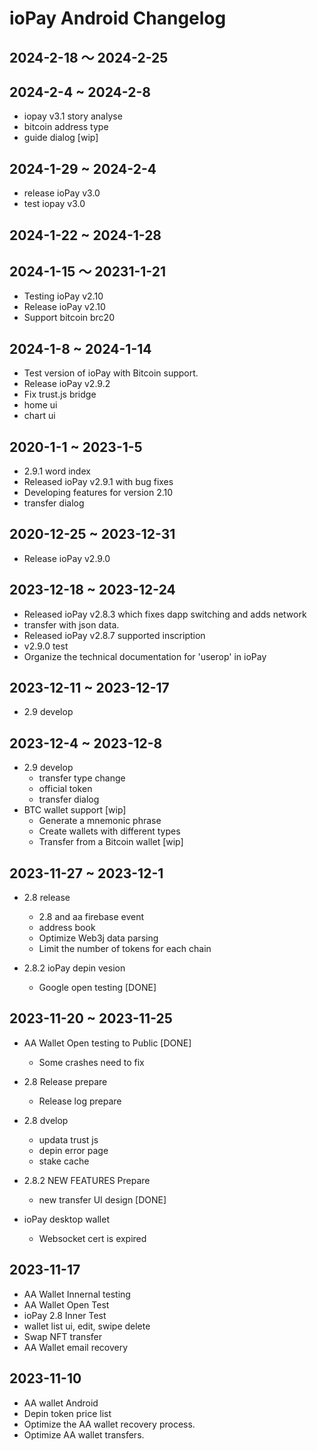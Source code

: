 # ioPay Android Changelog

## 2024-2-18 ～ 2024-2-25

## 2024-2-4 ~ 2024-2-8
  - iopay v3.1 story analyse
  - bitcoin address type
  - guide dialog [wip]

## 2024-1-29 ~ 2024-2-4
  - release ioPay v3.0
  - test iopay v3.0

## 2024-1-22 ~ 2024-1-28

## 2024-1-15 ～ 20231-1-21
  - Testing ioPay v2.10
  - Release ioPay v2.10
  - Support bitcoin brc20

## 2024-1-8 ~ 2024-1-14
  - Test version of ioPay with Bitcoin support.
  - Release ioPay v2.9.2
  - Fix trust.js bridge
  - home ui
  - chart ui

## 2020-1-1 ~ 2023-1-5
  - 2.9.1 word index
  - Released ioPay v2.9.1 with bug fixes
  - Developing features for version 2.10
  - transfer dialog

## 2020-12-25 ~ 2023-12-31
  - Release ioPay v2.9.0

## 2023-12-18 ~ 2023-12-24
  - Released ioPay v2.8.3 which fixes dapp switching and adds network
  - transfer with json data.
  - Released ioPay v2.8.7 supported inscription
  - v2.9.0 test 
  - Organize the technical documentation for 'userop' in ioPay

## 2023-12-11 ~ 2023-12-17
  - 2.9 develop

## 2023-12-4 ~ 2023-12-8
- 2.9 develop
  - transfer type change
  - official token
  - transfer dialog
- BTC wallet support [wip]
  - Generate a mnemonic phrase
  - Create wallets with different types 
  - Transfer from a Bitcoin wallet [wip]

## 2023-11-27 ~ 2023-12-1
- 2.8 release
  - 2.8 and aa firebase event
  - address book
  - Optimize Web3j data parsing
  - Limit the number of tokens for each chain

- 2.8.2 ioPay depin vesion
  - Google open testing [DONE]

## 2023-11-20 ~ 2023-11-25
- AA Wallet Open testing to Public [DONE]
   - Some crashes need to fix

- 2.8 Release prepare   
   - Release log prepare

- 2.8 dvelop
   - updata trust js
   - depin error page
   - stake cache

- 2.8.2 NEW FEATURES Prepare
  - new transfer UI design [DONE]

- ioPay desktop wallet
  - Websocket cert is expired

## 2023-11-17
- AA Wallet Innernal testing
- AA Wallet Open Test
- ioPay 2.8 Inner Test
- wallet list ui, edit, swipe delete
- Swap NFT transfer
- AA Wallet email recovery


## 2023-11-10

- AA wallet Android
- Depin token price list
- Optimize the AA wallet recovery process.
- Optimize AA wallet transfers.
  
